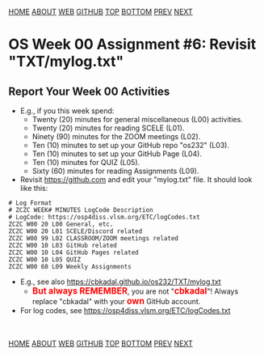 ---
---
[HOME](index.md)
[ABOUT](README.md)
[WEB](https://osp4diss.vlsm.org/)
[GITHUB](https://github.com/os2xx/osp4diss/)
[TOP](#)
[BOTTOM](#endofpage)
[PREV](W00-05.md)
[NEXT](AOS.md#idx00)

# OS Week 00 Assignment #6: Revisit "TXT/mylog.txt"

## Report Your Week 00 Activities

* E.g., if you this week spend:
  * Twenty (20) minutes for general miscellaneous (L00) activities.
  * Twenty (20) minutes for reading SCELE (L01).
  * Ninety (90) minutes for the ZOOM meetings (L02).
  * Ten (10) minutes to set up your GitHub repo "os232" (L03).
  * Ten (10) minutes to set up your GitHub Page (L04).
  * Ten (10) minutes for QUIZ (L05).
  * Sixty (60) minutes for reading Assignments (L09).
* Revisit <https://github.com> and edit your "mylog.txt" file. It should look like this:

```
# Log Format
# ZCZC WEEK# MINUTES LogCode Description
# LogCode: https://osp4diss.vlsm.org/ETC/logCodes.txt
ZCZC W00 20 L00 General, etc.
ZCZC W00 20 L01 SCELE/Discord related
ZCZC W00 99 L02 CLASSROOM/ZOOM meetings related
ZCZC W00 10 L03 GitHub related
ZCZC W00 10 L04 GitHub Pages related
ZCZC W00 10 L05 QUIZ
ZCZC W00 60 L09 Weekly Assignments

```

* E.g., see also <https://cbkadal.github.io/os232/TXT/mylog.txt>
  * <span style="color:red; font-weight:bold; font-size:larger;">But always REMEMBER</span>,
  you are not "<span style="color:red; font-weight:bold; font-size:larger;">cbkadal</span>"!
  Always replace "cbkadal" with your
  <span style="color:red; font-weight:bold; font-size:larger;">own</span>
  GitHub account.
* For log codes, see <https://osp4diss.vlsm.org/ETC/logCodes.txt>

<br id="endofpage"><br>
[HOME](index.md)
[ABOUT](README.md)
[WEB](https://osp4diss.vlsm.org/)
[GITHUB](https://github.com/os2xx/osp4diss)
[TOP](#)
[BOTTOM](#endofpage)
[PREV](W00-05.md)
[NEXT](AOS.md#idx00)
<br>

